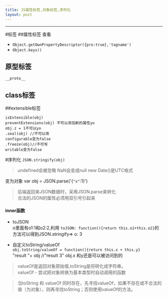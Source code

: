 ```yaml
---
title: JS属性标签,对象标签,序列化
layout: post
---
```

---
#标签
##属性标签
查看  
* `Object.getOwnPropertyDescriptor({pro:true},'tagname')`  
* `Object.keys()`  

## 原型标签
`__proto__`

## class标签

##extensible标签

```
isExtensible(obj)  
preventExtensions(obj) 不可以添加新的属性yo
obj.z = 1不可以yo
.seal(obj) //不可以改
configurable变为false
.freeze(obj)//不可写
writable变为false
```

#序列化
`JSON.stringify(obj)`  
> undefined会被忽略
> NaN会变成null
> new Date()是UTC格式

变为对象
var obj = JSON.parse('{`"x"`:1}')
> 后端返回来JSON数据时，采用JSON.parse来转化  
> 合法的JSON的属性必须用双引号引起来

#### inner函数
- toJSON  
o里面有o1:1和o2:2,利用
`toJSON: function(){return this.o1+this.o2}`的方法可以得到JSON.stringify=> o: 3

- 自定义toString/valueOf  
`obj.toString/valueOf = function(){return this.x + this.y}`  
"result "+ obj //"result 3" obj.x 和y还是可以被访问到的

> valueOf是返回对象原始值,toString是将转化成字符串。  
> valueOf - 尝试把对象转换为基本类型时自动调用的函数

>当toString 和 valueOf 同时存在，先寻找valueOf，如果不存在或不合法的值（为对象），则再寻找toString；否则使用valueOf的方法。
